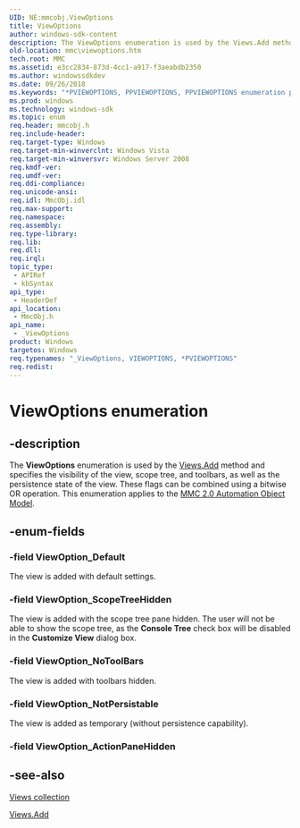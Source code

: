 ```yaml
---
UID: NE:mmcobj.ViewOptions
title: ViewOptions
author: windows-sdk-content
description: The ViewOptions enumeration is used by the Views.Add method and specifies the visibility of the view, scope tree, and toolbars, as well as the persistence state of the view.
old-location: mmc\viewoptions.htm
tech.root: MMC
ms.assetid: e3cc2834-873d-4cc1-a917-f3aeabdb2350
ms.author: windowssdkdev
ms.date: 09/26/2018
ms.keywords: "*PVIEWOPTIONS, PPVIEWOPTIONS, PPVIEWOPTIONS enumeration pointer [MMC], PVIEWOPTIONS, PVIEWOPTIONS enumeration pointer [MMC], VIEWOPTIONS, ViewOption_Default, ViewOption_NoToolBars, ViewOption_NotPersistable, ViewOption_ScopeTreeHidden, ViewOptions, ViewOptions enumeration [MMC], _ViewOptions, _ViewOptions enumeration [MMC], _slate_viewoptions, mmc.viewoptions, mmcobj/PPVIEWOPTIONS, mmcobj/PVIEWOPTIONS, mmcobj/ViewOption_Default, mmcobj/ViewOption_NoToolBars, mmcobj/ViewOption_NotPersistable, mmcobj/ViewOption_ScopeTreeHidden, mmcobj/ViewOptions"
ms.prod: windows
ms.technology: windows-sdk
ms.topic: enum
req.header: mmcobj.h
req.include-header: 
req.target-type: Windows
req.target-min-winverclnt: Windows Vista
req.target-min-winversvr: Windows Server 2008
req.kmdf-ver: 
req.umdf-ver: 
req.ddi-compliance: 
req.unicode-ansi: 
req.idl: MmcObj.idl
req.max-support: 
req.namespace: 
req.assembly: 
req.type-library: 
req.lib: 
req.dll: 
req.irql: 
topic_type:
 - APIRef
 - kbSyntax
api_type:
 - HeaderDef
api_location:
 - MmcObj.h
api_name:
 - _ViewOptions
product: Windows
targetos: Windows
req.typenames: "_ViewOptions, VIEWOPTIONS, *PVIEWOPTIONS"
req.redist: 
---
```


# ViewOptions enumeration


## -description


The 
<b>ViewOptions</b> enumeration is used by the 
<a href="https://msdn.microsoft.com/86c809b4-6533-4e02-a49e-f141fac228b1">Views.Add</a> method and specifies the visibility of the view, scope tree, and toolbars, as well as the persistence state of the view. These flags can be combined using a bitwise OR operation. This enumeration applies to the 
<a href="https://msdn.microsoft.com/eb7c92e7-d834-4736-bff4-74940c9bb194">MMC 2.0 Automation Object Model</a>.


## -enum-fields




### -field ViewOption_Default

The view is added with default settings.


### -field ViewOption_ScopeTreeHidden

The view is added with the scope tree pane hidden. The user will not be able to show the scope tree, as the <b>Console Tree</b> check box will be disabled in the <b>Customize View</b> dialog box.


### -field ViewOption_NoToolBars

The view is added with toolbars hidden.


### -field ViewOption_NotPersistable

The view is added as temporary (without persistence capability).


### -field ViewOption_ActionPaneHidden




## -see-also




<a href="https://msdn.microsoft.com/983da9be-8ed6-4bdf-bf09-a6c08b455a24">Views collection</a>



<a href="https://msdn.microsoft.com/86c809b4-6533-4e02-a49e-f141fac228b1">Views.Add</a>
 

 

